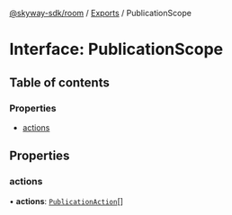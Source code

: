 [@skyway-sdk/room](../README.md) / [Exports](../modules.md) / PublicationScope

# Interface: PublicationScope

## Table of contents

### Properties

- [actions](PublicationScope.md#actions)

## Properties

### actions

• **actions**: [`PublicationAction`](../modules.md#publicationaction)[]
